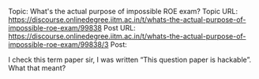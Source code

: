 Topic: What's the actual purpose of impossible ROE exam?
Topic URL: https://discourse.onlinedegree.iitm.ac.in/t/whats-the-actual-purpose-of-impossible-roe-exam/99838
Post URL: https://discourse.onlinedegree.iitm.ac.in/t/whats-the-actual-purpose-of-impossible-roe-exam/99838/3
Post: <p>I check this term paper sir, I was written “This question paper is hackable”. What that meant?</p>
